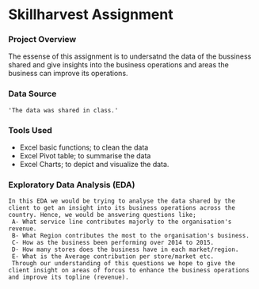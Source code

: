 # Skillharvest Assignment

### Project Overview
   The essense of this assignment is to undersatnd the data of the bussiness shared and give insights into the business operations and areas the business can improve its operations.

### Data Source
    'The data was shared in class.'

### Tools Used
   - Excel basic functions; to clean the data
   - Excel Pivot table; to summarise the data
   - Excel Charts; to depict and visualize the data.

### Exploratory Data Analysis (EDA)
    In this EDA we would be trying to analyse the data shared by the client to get an insight into its business operations across the country. Hence, we would be answering questions like;
     A- What service line contributes majorly to the organisation's revenue.
     B- What Region contributes the most to the organisation's business.
     C- How as the business been performing over 2014 to 2015.
     D- How many stores does the business have in each market/region.
     E- What is the Average contribution per store/market etc.
     Through our understanding of this questions we hope to give the client insight on areas of forcus to enhance the business operations and improve its topline (revenue).
      
